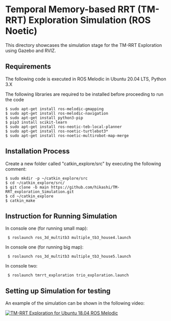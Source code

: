
# Temporal Memory-based RRT (TM-RRT) Exploration Simulation (ROS Noetic)
This directory showcases the simulation stage for the TM-RRT Exploration using Gazebo and RVIZ.

## Requirements
The following code is executed in ROS Melodic in Ubuntu  20.04 LTS, Python 3.X

The following libraries are required to be installed before proceeding to run the code

    $ sudo apt-get install ros-melodic-gmapping
    $ sudo apt-get install ros-melodic-navigation
    $ sudo apt-get install python3-pip
    $ pip3 install scikit-learn
    $ sudo apt-get install ros-neotic-teb-local-planner
    $ sudo apt-get install ros-noetic-turtlebot3*
    $ sudo apt-get install ros-noetic-multirobot-map-merge

    
## Installation Process
Create a new folder called "catkin_explore/src" by executing the following comment:

    $ sudo mkdir -p ~/catkin_explore/src
    $ cd ~/catkin_explore/src/
    $ git clone -b main https://github.com/hikashi/TM-RRT_exploration_Simulation.git
    $ cd ~/catkin_explore
    $ catkin_make
    
## Instruction for Running Simulation
In console one (for running small map):
    
     $ roslaunch ros_3d_multitb3 multiple_tb3_house4.launch
In console one (for running big map):
    
     $ roslaunch ros_3d_multitb3 multiple_tb3_house5.launch

In console two:
 
     $ roslaunch tmrrt_exploration trio_exploration.launch
     
     
     
 
## Setting up Simulation for testing
An example of the simulation can be shown in the following video: 

[![TM-RRT Exploration for Ubuntu 18.04 ROS Melodic](https://img.youtube.com/vi/F40GGvnIfsc/0.jpg)](https://www.youtube.com/watch?v=F40GGvnIfsc "TM-RRT Exploration for Ubuntu 18.04 ROS Melodic")
